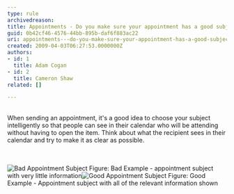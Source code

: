 ```yaml
---
type: rule
archivedreason: 
title: Appointments - Do you make sure your appointment has a good subject?
guid: 0b42cf46-4576-44bb-895b-daf6f883ac22
uri: appointments---do-you-make-sure-your-appointment-has-a-good-subject
created: 2009-04-03T06:27:53.0000000Z
authors:
- id: 1
  title: Adam Cogan
- id: 2
  title: Cameron Shaw
related: []

---
```



  <br>
When sending an appointment, it's a good idea to choose your subject intelligently so that people can see in their calendar who will be attending without having to open the item. Think about what the recipient sees in their calendar and try to make it as clear as possible.

<br><excerpt class='endintro'></excerpt><br>
  <img src="/Communication/RulesToBetterEmail/PublishingImages/ApptSubjectBad_small.jpg" alt="Bad Appointment Subject" class="ms-rteCustom-ImageArea" /> <span class="ms-rteCustom-FigureBad">Figure&#58;&#160;Bad Example - appointment subject with very little information</span><img src="/Communication/RulesToBetterEmail/PublishingImages/ApptSubjectGood_small.jpg" alt="Good Appointment Subject" class="ms-rteCustom-ImageArea" /> <span class="ms-rteCustom-FigureGood">Figure&#58;&#160;Good Example - Appointment subject with all of the relevant information shown</span>



